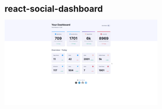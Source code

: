 # react-social-dashboard
<img 
  src="https://github.com/christophermorin/assets/blob/86be6bba3d98e410d64a6ca9136870f1ce30bda3/react-social-dashboard.gif" 
  width="800"/>


